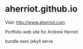 # aherriot.github.io

Visit: http://www.aherriot.com

Portfolio web site for Andrew Herriot

bundle exec jekyll serve
